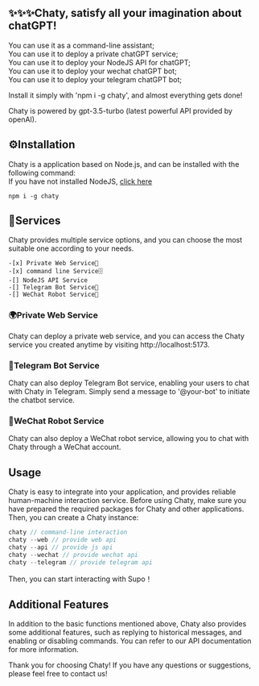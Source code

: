## ✨✨✨Chaty, satisfy all your imagination about chatGPT!  
You can use it as a command-line assistant;  
You can use it to deploy a private chatGPT service;  
You can use it to deploy your NodeJS API for chatGPT;  
You can use it to deploy your wechat chatGPT bot;  
You can use it to deploy your telegram chatGPT bot;

Install it simply with 'npm i -g chaty', and almost everything gets done!

Chaty is powered by gpt-3.5-turbo (latest powerful API provided by openAI).

## ⚙️Installation

Chaty is a application based on Node.js, and can be installed with the following command:  
If you have not installed NodeJS, [click here](https://nodejs.org/)
```
npm i -g chaty
```

## 🚀Services

Chaty provides multiple service options, and you can choose the most suitable one according to your needs.
```
-[x] Private Web Service🚀  
-[x] command line Service🗄️  
-[] NodeJS API Service 
-[] Telegram Bot Service🤖  
-[] WeChat Robot Service💬   
```
### 🌍Private Web Service


Chaty can deploy a private web service, and you can access the Chaty service you created anytime by visiting http://localhost:5173.

### 🤖Telegram Bot Service

Chaty can also deploy Telegram Bot service, enabling your users to chat with Chaty in Telegram. Simply send a message to '@your-bot' to initiate the chatbot service.

### 💬WeChat Robot Service


Chaty can also deploy a WeChat robot service, allowing you to chat with Chaty through a WeChat account.

## Usage

Chaty is easy to integrate into your application, and provides reliable human-machine interaction service. Before using Chaty, make sure you have prepared the required packages for Chaty and other applications. Then, you can create a Chaty instance:

```javascript
chaty // command-line interaction  
chaty --web // provide web api
chaty --api // provide js api
chaty --wechat // provide wechat api
chaty --telegram // provide telegram api
```

Then, you can start interacting with Supo！
## Additional Features

In addition to the basic functions mentioned above, Chaty also provides some additional features, such as replying to historical messages, and enabling or disabling commands. You can refer to our API documentation for more information.

Thank you for choosing Chaty! If you have any questions or suggestions, please feel free to contact us!